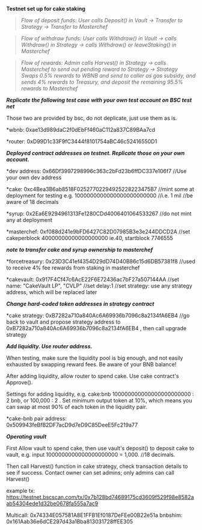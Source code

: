 **Testnet set up for cake staking**

>*Flow of deposit funds: User calls Deposit() in Vault -> Transfer to Strategy -> Transfer to Masterchef*

>*Flow of withdraw funds: User calls Withdraw() in Vault -> calls Withdraw() in Strategy -> calls Withdraw() or leaveStaking() in Masterchef*

>*Flow of rewards: Admin calls Harvest() in Strategy -> calls Masterchef to send out pending reward to Strategy -> Strategy Swaps 0.5% rewards to WBNB and send to caller as gas subsidy, and sends 4% rewards to Treasury, and deposit the remaining 95.5% rewards to Masterchef*

***Replicate the following test case with your own test account on BSC test net***

Those two are provided by bsc, do not deplicate, just use them as is.

*wbnb:	0xae13d989daC2f0dEbFf460aC112a837C89BAa7cd

*router:	0xD99D1c33F9fC3444f8101754aBC46c52416550D1

***Deployed contract addresses on testnet. Replicate those on your own account.***

*dev address:   0x66Df3997298996c363c2bFd23b6ffDC337e106f7 //Use your own dev address

*cake:    0xc4Bea3B6ab8518F02527702294925228223475B7 //mint some at deployment for testing e.g. 1000000000000000000000000 //i.e. 1 mil //be aware of 18 decimals

*syrup:   0x2Ea6E9294961313Fe1280CDd4006401064533267  //do not mint any at deployment

*masterchef:  0xf088d241e9bFD6427C82D07985B3e3e244DDCD2A //set cakeperblock 40000000000000000000 ie.40, startblock 7746555 

***note to transfer cake and syrup ownership to masterchef***

*forcetreasury:   0x23D3C41ef4354D29dD74D40B86c15d6DB57381f8 //used to receive 4% fee rewards from staking in masterchef

*cakevault:   0x917F4Cf47c6AcE22F6E72436ac7bF27a507144AA   //set name: "CakeVault LP", "CVLP" //set delay:1 //set strategy: use any strategy address, which will be replaced later

***Change hard-coded token addresses in strategy contract***

*cake strategy:   0xB7282a710a840Ac6A69936b7096c8a2134fA6EB4 //go back to vault and propose strategy address to 0xB7282a710a840Ac6A69936b7096c8a2134fA6EB4  , then call upgrade strategy

***Add liquidity. Use router address.***

When testing, make sure the liquidity pool is big enough, and not easily exhausted by swapping reward fees. Be aware of your BNB balance!

After adding liquidity, allow router to spend cake. Use cake contract's Approve().

Settings for adding liquidity, e.g. cake:bnb 100000000000000000000000 : 2 bnb, or 100,000 : 2 . Set minimum output token at 10%, which means you can swap at most 90% of each token in the liquidity pair.

*cake-bnb pair address:   0x509943feBfB2DF7acD9d7eD9C85DeeE5Fc219a77

***Operating vault***

First Allow vault to spend cake, then use vault's deposit() to deposit cake to vault, e.g. input 1000000000000000000000 = 1,000. //18 decimals.

Then call Harvest() function in cake strategy, check transaction details to see if success. Contact owner can set admins; only admins can call Harvest()

example tx: https://testnet.bscscan.com/tx/0x7b128bd74689175cd3609f529f98e8582aab54304ede1d32be0678fa555a7ac9

Multicall: 0x74334E057581A8E1FFB1Ef0187DeFEe00B22e51a
bnbshim: 0x161Aab36e6dCE297d43a1Bba813031728ffEE305